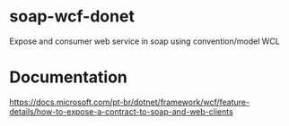 # soap-wcf-donet
Expose and consumer web service in soap using convention/model WCL

# Documentation

https://docs.microsoft.com/pt-br/dotnet/framework/wcf/feature-details/how-to-expose-a-contract-to-soap-and-web-clients
